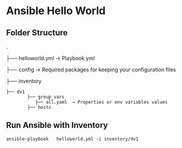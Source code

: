 # Ansible Hello World

## Folder Structure

.

├── helloworld.yml → Playbook yml

├── config → Required packages for keeping your configuration files

├── inventory

    ├── dv1
            ├── group_vars
               ├── all.yaml  → Properties or env variables values
            ├── hosts

## Run Ansible with Inventory

```
ansible-playbook   helloworld.yml -i inventory/dv1
```

